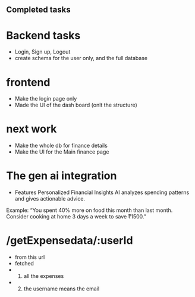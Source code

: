 ## Completed tasks
# Backend tasks
- Login, Sign up, Logout
- create schema for the user only, and the full database


# frontend
- Make the login page only
- Made the UI of the dash board (onlt the structure)

# next work
- Make the whole db for finance details
- Make the UI for the Main finance page


# The gen ai integration
- Features 
Personalized Financial Insights
AI analyzes spending patterns and gives actionable advice.

Example: “You spent 40% more on food this month than last month. Consider cooking at home 3 days a week to save ₹1500.”



# /getExpensedata/:userId
- from this url
- fetched 
- 1. all the expenses
- 2. the username means the email